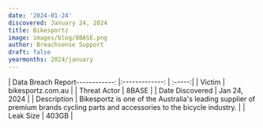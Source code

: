 ```yaml
---
date: '2024-01-24'
discovered: January 24, 2024
title: Bikesportz
image: images/blog/8BASE.png
author: Breachsense Support
draft: false
yearmonths: 2024/january
---
```


| Data Breach Report------------:     |:-------------:    | :-----:|
| Victim      | bikesportz.com.au      | 
| Threat Actor      | 8BASE      | 
| Date Discovered      | Jan 24, 2024      | 
| Description      | Bikesportz is one of the Australia's leading supplier of premium brands cycling parts and accessories to the bicycle industry.      | 
| Leak Size      | 403GB      | 

